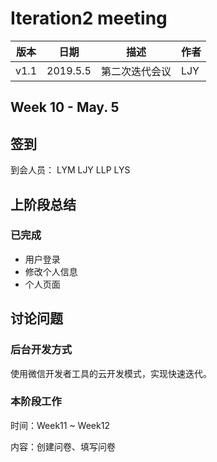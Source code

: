 # Iteration2 meeting 
  
     
| 版本 | 日期 | 描述 | 作者 |
| - | - | - | - |
| v1.1 | 2019.5.5 | 第二次迭代会议 | LJY |
## Week 10 - May. 5
## 签到
到会人员： LYM LJY LLP LYS
## 上阶段总结
### 已完成
* 用户登录
* 修改个人信息
* 个人页面
## 讨论问题
### 后台开发方式
使用微信开发者工具的云开发模式，实现快速迭代。
### 本阶段工作
时间：Week11 ~ Week12

内容：创建问卷、填写问卷
